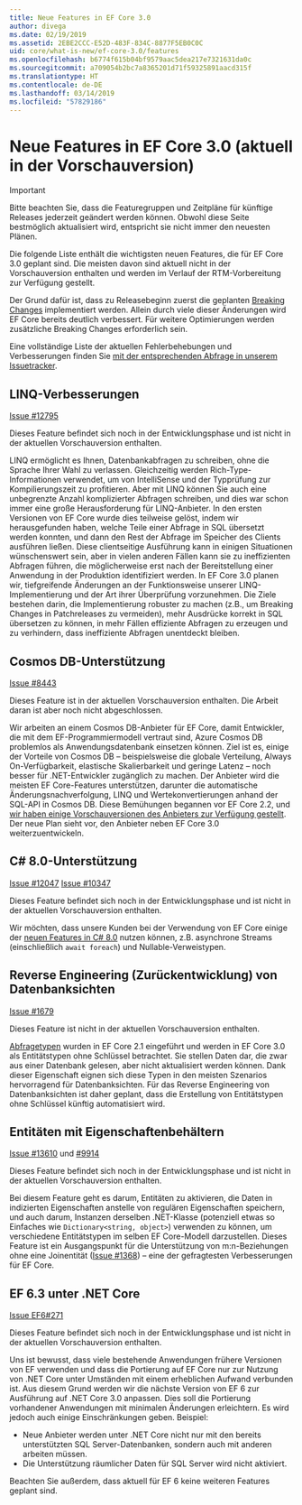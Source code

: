 ```yaml
---
title: Neue Features in EF Core 3.0
author: divega
ms.date: 02/19/2019
ms.assetid: 2EBE2CCC-E52D-483F-834C-8877F5EB0C0C
uid: core/what-is-new/ef-core-3.0/features
ms.openlocfilehash: b6774f615b04bf9579aac5dea217e7321631da0c
ms.sourcegitcommit: a709054b2bc7a8365201d71f59325891aacd315f
ms.translationtype: HT
ms.contentlocale: de-DE
ms.lasthandoff: 03/14/2019
ms.locfileid: "57829186"
---
```

# <a name="new-features-included-in-ef-core-30-currently-in-preview"></a>Neue Features in EF Core 3.0 (aktuell in der Vorschauversion)

> [!IMPORTANT]
> Bitte beachten Sie, dass die Featuregruppen und Zeitpläne für künftige Releases jederzeit geändert werden können. Obwohl diese Seite bestmöglich aktualisiert wird, entspricht sie nicht immer den neuesten Plänen.

Die folgende Liste enthält die wichtigsten neuen Features, die für EF Core 3.0 geplant sind.
Die meisten davon sind aktuell nicht in der Vorschauversion enthalten und werden im Verlauf der RTM-Vorbereitung zur Verfügung gestellt.

Der Grund dafür ist, dass zu Releasebeginn zuerst die geplanten [Breaking Changes](xref:core/what-is-new/ef-core-3.0/breaking-changes) implementiert werden.
Allein durch viele dieser Änderungen wird EF Core bereits deutlich verbessert.
Für weitere Optimierungen werden zusätzliche Breaking Changes erforderlich sein. 

Eine vollständige Liste der aktuellen Fehlerbehebungen und Verbesserungen finden Sie [mit der entsprechenden Abfrage in unserem Issuetracker](https://github.com/aspnet/EntityFrameworkCore/issues?q=is%3Aopen+is%3Aissue+milestone%3A3.0.0+sort%3Areactions-%2B1-desc).

## <a name="linq-improvements"></a>LINQ-Verbesserungen 

[Issue #12795](https://github.com/aspnet/EntityFrameworkCore/issues/12795)

Dieses Feature befindet sich noch in der Entwicklungsphase und ist nicht in der aktuellen Vorschauversion enthalten.

LINQ ermöglicht es Ihnen, Datenbankabfragen zu schreiben, ohne die Sprache Ihrer Wahl zu verlassen. Gleichzeitig werden Rich-Type-Informationen verwendet, um von IntelliSense und der Typprüfung zur Kompilierungszeit zu profitieren.
Aber mit LINQ können Sie auch eine unbegrenzte Anzahl komplizierter Abfragen schreiben, und dies war schon immer eine große Herausforderung für LINQ-Anbieter.
In den ersten Versionen von EF Core wurde dies teilweise gelöst, indem wir herausgefunden haben, welche Teile einer Abfrage in SQL übersetzt werden konnten, und dann den Rest der Abfrage im Speicher des Clients ausführen ließen.
Diese clientseitige Ausführung kann in einigen Situationen wünschenswert sein, aber in vielen anderen Fällen kann sie zu ineffizienten Abfragen führen, die möglicherweise erst nach der Bereitstellung einer Anwendung in der Produktion identifiziert werden.
In EF Core 3.0 planen wir, tiefgreifende Änderungen an der Funktionsweise unserer LINQ-Implementierung und der Art ihrer Überprüfung vorzunehmen.
Die Ziele bestehen darin, die Implementierung robuster zu machen (z.B., um Breaking Changes in Patchreleases zu vermeiden), mehr Ausdrücke korrekt in SQL übersetzen zu können, in mehr Fällen effiziente Abfragen zu erzeugen und zu verhindern, dass ineffiziente Abfragen unentdeckt bleiben.

## <a name="cosmos-db-support"></a>Cosmos DB-Unterstützung 

[Issue #8443](https://github.com/aspnet/EntityFrameworkCore/issues/8443)

Dieses Feature ist in der aktuellen Vorschauversion enthalten. Die Arbeit daran ist aber noch nicht abgeschlossen. 

Wir arbeiten an einem Cosmos DB-Anbieter für EF Core, damit Entwickler, die mit dem EF-Programmiermodell vertraut sind, Azure Cosmos DB problemlos als Anwendungsdatenbank einsetzen können.
Ziel ist es, einige der Vorteile von Cosmos DB – beispielsweise die globale Verteilung, Always On-Verfügbarkeit, elastische Skalierbarkeit und geringe Latenz – noch besser für .NET-Entwickler zugänglich zu machen.
Der Anbieter wird die meisten EF Core-Features unterstützen, darunter die automatische Änderungsnachverfolgung, LINQ und Wertekonvertierungen anhand der SQL-API in Cosmos DB.
Diese Bemühungen begannen vor EF Core 2.2, und [wir haben einige Vorschauversionen des Anbieters zur Verfügung gestellt](https://blogs.msdn.microsoft.com/dotnet/2018/10/17/announcing-entity-framework-core-2-2-preview-3/).
Der neue Plan sieht vor, den Anbieter neben EF Core 3.0 weiterzuentwickeln. 

## <a name="c-80-support"></a>C# 8.0-Unterstützung

[Issue #12047](https://github.com/aspnet/EntityFrameworkCore/issues/12047)
[Issue #10347](https://github.com/aspnet/EntityFrameworkCore/issues/10347)

Dieses Feature befindet sich noch in der Entwicklungsphase und ist nicht in der aktuellen Vorschauversion enthalten.

Wir möchten, dass unsere Kunden bei der Verwendung von EF Core einige der [neuen Features in C# 8.0](https://blogs.msdn.microsoft.com/dotnet/2018/11/12/building-c-8-0/) nutzen können, z.B. asynchrone Streams (einschließlich `await foreach`) und Nullable-Verweistypen.

## <a name="reverse-engineering-of-database-views"></a>Reverse Engineering (Zurückentwicklung) von Datenbanksichten

[Issue #1679](https://github.com/aspnet/EntityFrameworkCore/issues/1679)

Dieses Feature ist nicht in der aktuellen Vorschauversion enthalten.

[Abfragetypen](xref:core/modeling/query-types) wurden in EF Core 2.1 eingeführt und werden in EF Core 3.0 als Entitätstypen ohne Schlüssel betrachtet. Sie stellen Daten dar, die zwar aus einer Datenbank gelesen, aber nicht aktualisiert werden können.
Dank dieser Eigenschaft eignen sich diese Typen in den meisten Szenarios hervorragend für Datenbanksichten. Für das Reverse Engineering von Datenbanksichten ist daher geplant, dass die Erstellung von Entitätstypen ohne Schlüssel künftig automatisiert wird.

## <a name="property-bag-entities"></a>Entitäten mit Eigenschaftenbehältern 

[Issue #13610](https://github.com/aspnet/EntityFrameworkCore/issues/13610) und [#9914](https://github.com/aspnet/EntityFrameworkCore/issues/9914)

Dieses Feature befindet sich noch in der Entwicklungsphase und ist nicht in der aktuellen Vorschauversion enthalten. 

Bei diesem Feature geht es darum, Entitäten zu aktivieren, die Daten in indizierten Eigenschaften anstelle von regulären Eigenschaften speichern, und auch darum, Instanzen derselben .NET-Klasse (potenziell etwas so Einfaches wie `Dictionary<string, object>`) verwenden zu können, um verschiedene Entitätstypen im selben EF Core-Modell darzustellen.
Dieses Feature ist ein Ausgangspunkt für die Unterstützung von m:n-Beziehungen ohne eine Joinentität ([Issue #1368](https://github.com/aspnet/EntityFrameworkCore/issues/1368)) – eine der gefragtesten Verbesserungen für EF Core.

## <a name="ef-63-on-net-core"></a>EF 6.3 unter .NET Core 

[Issue EF6#271](https://github.com/aspnet/EntityFramework6/issues/271)

Dieses Feature befindet sich noch in der Entwicklungsphase und ist nicht in der aktuellen Vorschauversion enthalten. 

Uns ist bewusst, dass viele bestehende Anwendungen frühere Versionen von EF verwenden und dass die Portierung auf EF Core nur zur Nutzung von .NET Core unter Umständen mit einem erheblichen Aufwand verbunden ist.
Aus diesem Grund werden wir die nächste Version von EF 6 zur Ausführung auf .NET Core 3.0 anpassen.
Dies soll die Portierung vorhandener Anwendungen mit minimalen Änderungen erleichtern.
Es wird jedoch auch einige Einschränkungen geben. Beispiel:
- Neue Anbieter werden unter .NET Core nicht nur mit den bereits unterstützten SQL Server-Datenbanken, sondern auch mit anderen arbeiten müssen.
- Die Unterstützung räumlicher Daten für SQL Server wird nicht aktiviert.

Beachten Sie außerdem, dass aktuell für EF 6 keine weiteren Features geplant sind.
